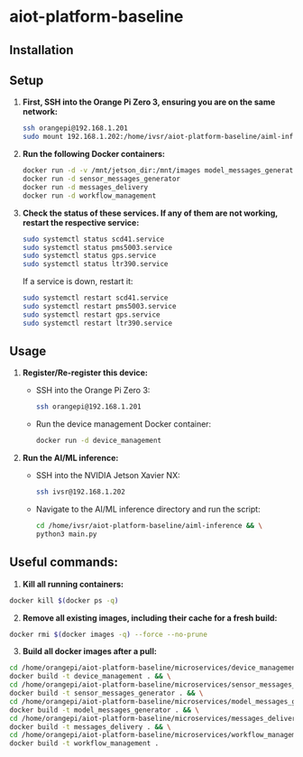 # aiot-platform-baseline

## Installation

## Setup

1. **First, SSH into the Orange Pi Zero 3, ensuring you are on the same network:**

    ```bash
    ssh orangepi@192.168.1.201
    sudo mount 192.168.1.202:/home/ivsr/aiot-platform-baseline/aiml-inference/saved_images /mnt/jetson_dir
    ```

2. **Run the following Docker containers:**

    ```bash
    docker run -d -v /mnt/jetson_dir:/mnt/images model_messages_generator
    docker run -d sensor_messages_generator
    docker run -d messages_delivery
    docker run -d workflow_management
    ```

3. **Check the status of these services. If any of them are not working, restart the respective service:**

    ```bash
    sudo systemctl status scd41.service 
    sudo systemctl status pms5003.service
    sudo systemctl status gps.service
    sudo systemctl status ltr390.service
    ```

    If a service is down, restart it:

    ```bash
    sudo systemctl restart scd41.service
    sudo systemctl restart pms5003.service
    sudo systemctl restart gps.service
    sudo systemctl restart ltr390.service
    ```

## Usage

1. **Register/Re-register this device:**
   - SSH into the Orange Pi Zero 3:

     ```bash
     ssh orangepi@192.168.1.201
     ```

   - Run the device management Docker container:

     ```bash
     docker run -d device_management
     ```

2. **Run the AI/ML inference:**
   - SSH into the NVIDIA Jetson Xavier NX:

     ```bash
     ssh ivsr@192.168.1.202
     ```

   - Navigate to the AI/ML inference directory and run the script:

     ```bash
     cd /home/ivsr/aiot-platform-baseline/aiml-inference && \
     python3 main.py
     ```

## Useful commands:

1. **Kill all running containers:**
  
  ```bash
  docker kill $(docker ps -q)
  ```

2. **Remove all existing images, including their cache for a fresh build:**

  ```bash
  docker rmi $(docker images -q) --force --no-prune
  ```

3. **Build all docker images after a pull:**

  ```bash
  cd /home/orangepi/aiot-platform-baseline/microservices/device_management && \
  docker build -t device_management . && \
  cd /home/orangepi/aiot-platform-baseline/microservices/sensor_messages_generator && \
  docker build -t sensor_messages_generator . && \
  cd /home/orangepi/aiot-platform-baseline/microservices/model_messages_generator && \
  docker build -t model_messages_generator . && \
  cd /home/orangepi/aiot-platform-baseline/microservices/messages_delivery && \
  docker build -t messages_delivery . && \
  cd /home/orangepi/aiot-platform-baseline/microservices/workflow_management && \
  docker build -t workflow_management .
  ```
